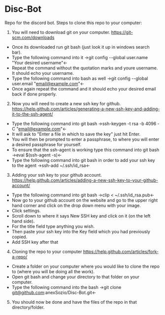 # Disc-Bot
Repo for the discord bot.
Steps to clone this repo to your computer:
1. You will need to download git on your computer. https://git-scm.com/downloads
  - Once its downloaded run git bash (just look it up in windows search bar).
  - Type the following command into it ->git config --global user.name "Your desired username"<-
  - Repeat the command without the quotation marks and youre username. It should echo your username.
  - Type the following command into bash as well ->git config --global user.email "email@example.com"<-
  - Once again repeat the command and it should echo your desired email back if done properly.
2. Now you will need to create a new ssh key for github. https://help.github.com/articles/generating-a-new-ssh-key-and-adding-it-to-the-ssh-agent/
  - Type the following command into git bash ->ssh-keygen -t rsa -b 4096 -C "email@example.com"<-
  - It will ask to "Enter a file in which to save the key" just hit Enter.
  - You will then be prompted to enter a passphrase, to where you will enter a desired passphrase for yourself.
  - To ensure that the ssh-agent is working type this command into git bash ->eval $(ssh-agent -s)<-
  - Type the following command into git bash in order to add your ssh key to the agent ->ssh-add ~/.ssh/id_rsa<-
3. Adding your ssh key to your github account. https://help.github.com/articles/adding-a-new-ssh-key-to-your-github-account/
  - Type the following command into git bash ->clip < ~/.ssh/id_rsa.pub<-
  - Now go to your github account on the website and go to the upper right hand corner and click on the drop down menu with your image.
  - Click settings.
  - Scroll down to where it says New SSH key and click on it (on the left hand side).
  - For the title field type anything you wish.
  - Then paste your ssh key into the Key field which you had previously copied.
  - Add SSH key after that
4. Cloning the repo to your computer https://help.github.com/articles/fork-a-repo/
  - Create a folder on your computer where you would like to clone the repo to (where you will be doing all the work).
  - Open git bash and change your directory to that folder on your computer.
  - Type the following command into the bash ->git clone git@github.com:anexSozio/Disc-Bot.git<-
5. You should now be done and have the files of the repo in that directory/folder.
